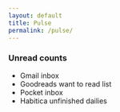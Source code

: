 ```yaml
---
layout: default
title: Pulse
permalink: /pulse/
---
```


### Unread counts
- Gmail inbox
- Goodreads want to read list
- Pocket inbox
- Habitica unfinished dailies
